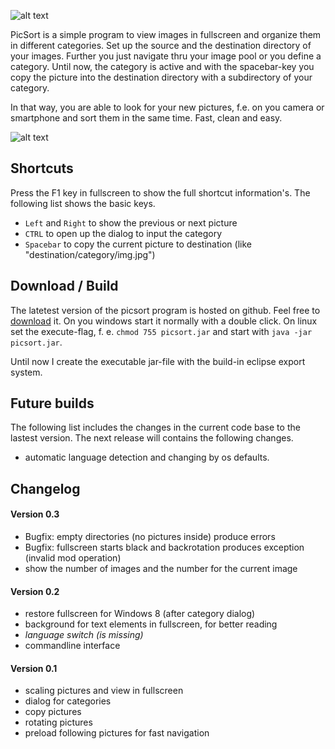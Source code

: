 ![alt text](https://31.media.tumblr.com/bb9e67b5816527cfbb1c13df221fd0c5/tumblr_inline_n2y0y7iVgi1r10owe.png "Logo")

PicSort is a simple program to view images in fullscreen and organize them in different categories. Set up the source and the destination directory of your images. Further you just navigate thru your image pool or you define a category. Until now, the category is active and with the spacebar-key you copy the picture into the destination directory with a subdirectory of your category.

In that way, you are able to look for your new pictures, f.e. on you camera or smartphone and sort them in the same time. Fast, clean and easy.

![alt text](http://abload.de/img/screen16srx.png "Sceenshot")

## Shortcuts ##

Press the F1 key in fullscreen to show the full shortcut information's. The following list shows the basic keys.

 - `Left` and `Right` to show the previous or next picture
 - `CTRL` to open up the dialog to input the category
 - `Spacebar` to copy the current picture to destination (like "destination/category/img.jpg")

## Download / Build ##

The latetest version of the picsort program is hosted on github. Feel free to [download](https://github.com/MilchReis/PicSort/raw/master/bin/picsort_0-3.jar "download-address") it. On you windows start it normally with a double click. On linux set the execute-flag, f. e. `chmod 755 picsort.jar` and start with `java -jar picsort.jar`.

Until now I create the executable jar-file with the build-in eclipse export system.

## Future builds ##
The following list includes the changes in the current code base to the lastest version. The next release will contains the following changes.

 - automatic language detection and changing by os defaults.

## Changelog ##

#### Version 0.3 ####

 - Bugfix: empty directories (no pictures inside) produce errors  
 - Bugfix: fullscreen starts black and backrotation produces exception (invalid mod operation)
 - show the number of images and the number for the current image

#### Version 0.2 ####

 - restore fullscreen for Windows 8 (after category dialog)
 - background for text elements in fullscreen, for better reading
 - *language switch (is missing)*
 - commandline interface

#### Version 0.1 ####

 - scaling pictures and view in fullscreen
 - dialog for categories
 - copy pictures
 - rotating pictures
 - preload following pictures for fast navigation


